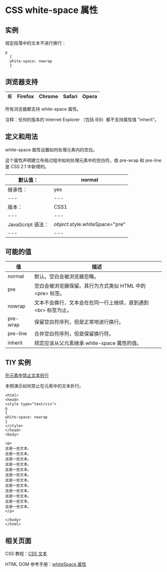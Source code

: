 # CSS white-space 属性



## 实例

规定段落中的文本不进行换行：

```
p
  {
  white-space: nowrap
  }

```

## 浏览器支持

| IE | Firefox | Chrome | Safari | Opera |
| --- | --- | --- | --- | --- |

所有浏览器都支持 white-space 属性。

注释：任何的版本的 Internet Explorer （包括 IE8）都不支持属性值 "inherit"。

## 定义和用法

white-space 属性设置如何处理元素内的空白。

这个属性声明建立布局过程中如何处理元素中的空白符。值 pre-wrap 和 pre-line 是 CSS 2.1 中新增的。

| 默认值： | normal |
| --- | --- |
| 继承性： | yes |
| --- | --- |
| 版本： | CSS1 |
| --- | --- |
| JavaScript 语法： | _object_.style.whiteSpace="pre" |
| --- | --- |

## 可能的值

| 值 | 描述 |
| --- | --- |
| normal | 默认。空白会被浏览器忽略。 |
| pre | 空白会被浏览器保留。其行为方式类似 HTML 中的 &lt;pre&gt; 标签。 |
| nowrap | 文本不会换行，文本会在在同一行上继续，直到遇到 &lt;br&gt; 标签为止。 |
| pre-wrap | 保留空白符序列，但是正常地进行换行。 |
| pre-line | 合并空白符序列，但是保留换行符。 |
| inherit | 规定应该从父元素继承 white-space 属性的值。 |

## TIY 实例

[在元素中禁止文本折行](/tiy/t.asp?f=csse_text_white-space)

本例演示如何禁止在元素中的文本折行。

```
<html>
<head>
<style type="text/css">
p
{
white-space: nowrap
}
</style>
</head>
<body>

<p>
这是一些文本。
这是一些文本。
这是一些文本。
这是一些文本。
这是一些文本。
这是一些文本。
这是一些文本。
这是一些文本。
这是一些文本。
这是一些文本。
这是一些文本。
这是一些文本。
</p>

</body>
</html>

```

## 相关页面

CSS 教程：[CSS 文本](/css/css_text.asp "CSS 文本")

HTML DOM 参考手册：[whiteSpace 属性](/jsref/prop_style_whitespace.asp "HTML DOM whiteSpace 属性")



